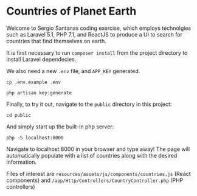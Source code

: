 # Countries of Planet Earth

Welcome to Sergio Santanas coding exercise, which employs technolgies such as Laravel 5.1, PHP 7.1, and ReactJS to produce a 
UI to search for countries that find themselves on earth.

It is first necessary to run `composer install` from the project directory to install Laravel dependecies.

We also need a new `.env` file, and `APP_KEY` generated.

`cp .env.example .env`

`php artisan key:generate`

Finally, to try it out, navigate to the `public` directory in this project:

`cd public`

And simply start up the built-in php server:

`php -S localhost:8000`

Navigate to localhost:8000 in your browser and type away! The page will automatically populate with a list of countries along with the desired information.

Files of interest are
`resources/assets/js/components/countries.js` (React components)
and `/app/Http/Controllers/CountryController.php` (PHP controllers)
